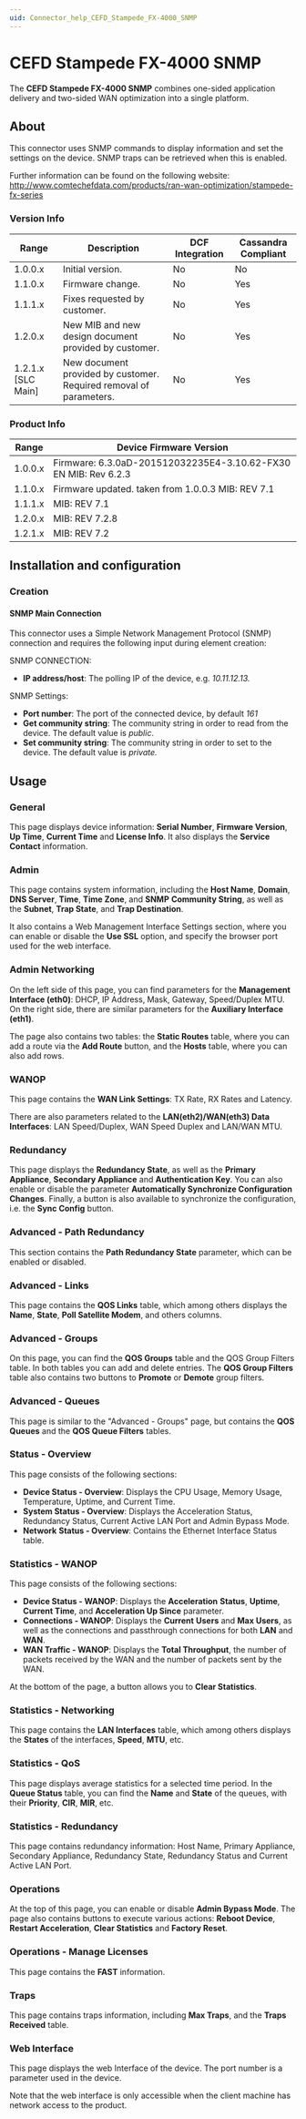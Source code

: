 ```yaml
---
uid: Connector_help_CEFD_Stampede_FX-4000_SNMP
---
```


# CEFD Stampede FX-4000 SNMP

The **CEFD Stampede FX-4000 SNMP** combines one-sided application delivery and two-sided WAN optimization into a single platform.

## About

This connector uses SNMP commands to display information and set the settings on the device. SNMP traps can be retrieved when this is enabled.

Further information can be found on the following website: <http://www.comtechefdata.com/products/ran-wan-optimization/stampede-fx-series>

### Version Info

| **Range**     | **Description**                                                    | **DCF Integration** | **Cassandra Compliant** |
|----------------------|--------------------------------------------------------------------|---------------------|-------------------------|
| 1.0.0.x              | Initial version.                                                   | No                  | No                      |
| 1.1.0.x              | Firmware change.                                                   | No                  | Yes                     |
| 1.1.1.x              | Fixes requested by customer.                                       | No                  | Yes                     |
| 1.2.0.x              | New MIB and new design document provided by customer.              | No                  | Yes                     |
| 1.2.1.x \[SLC Main\] | New document provided by customer. Required removal of parameters. | No                  | Yes                     |

### Product Info

| **Range** | **Device Firmware Version**                                     |
|------------------|-----------------------------------------------------------------|
| 1.0.0.x          | Firmware: 6.3.0aD-201512032235E4-3.10.62-FX30 EN MIB: Rev 6.2.3 |
| 1.1.0.x          | Firmware updated. taken from 1.0.0.3 MIB: REV 7.1               |
| 1.1.1.x          | MIB: REV 7.1                                                    |
| 1.2.0.x          | MIB: REV 7.2.8                                                  |
| 1.2.1.x          | MIB: REV 7.2                                                    |

## Installation and configuration

### Creation

#### SNMP Main Connection

This connector uses a Simple Network Management Protocol (SNMP) connection and requires the following input during element creation:

SNMP CONNECTION:

- **IP address/host**: The polling IP of the device, e.g. *10.11.12.13.*

SNMP Settings:

- **Port number**: The port of the connected device, by default *161*
- **Get community string**: The community string in order to read from the device. The default value is *public*.
- **Set community string**: The community string in order to set to the device. The default value is *private.*

## Usage

### General

This page displays device information: **Serial Number**, **Firmware Version**, **Up Time**, **Current Time** and **License Info**. It also displays the **Service Contact** information.

### Admin

This page contains system information, including the **Host Name**, **Domain**, **DNS Server**, **Time**, **Time Zone**, and **SNMP** **Community String**, as well as the **Subnet**, **Trap State**, and **Trap Destination**.

It also contains a Web Management Interface Settings section, where you can enable or disable the **Use SSL** option, and specify the browser port used for the web interface.

### Admin Networking

On the left side of this page, you can find parameters for the **Management Interface (eth0)**: DHCP, IP Address, Mask, Gateway, Speed/Duplex MTU. On the right side, there are similar parameters for the **Auxiliary Interface (eth1)**.

The page also contains two tables: the **Static Routes** table, where you can add a route via the **Add Route** button, and the **Hosts** table, where you can also add rows.

### WANOP

This page contains the **WAN Link Settings**: TX Rate, RX Rates and Latency.

There are also parameters related to the **LAN(eth2)/WAN(eth3) Data Interfaces**: LAN Speed/Duplex, WAN Speed Duplex and LAN/WAN MTU.

### Redundancy

This page displays the **Redundancy State**, as well as the **Primary Appliance**, **Secondary Appliance** and **Authentication Key**. You can also enable or disable the parameter **Automatically Synchronize Configuration Changes**. Finally, a button is also available to synchronize the configuration, i.e. the **Sync Config** button.

### Advanced - Path Redundancy

This section contains the **Path Redundancy State** parameter, which can be enabled or disabled.

### Advanced - Links

This page contains the **QOS Links** table, which among others displays the **Name**, **State**, **Poll Satellite Modem**, and others columns.

### Advanced - Groups

On this page, you can find the **QOS Groups** table and the QOS Group Filters table. In both tables you can add and delete entries. The **QOS Group Filters** table also contains two buttons to **Promote** or **Demote** group filters.

### Advanced - Queues

This page is similar to the "Advanced - Groups" page, but contains the **QOS Queues** and the **QOS Queue Filters** tables.

### Status - Overview

This page consists of the following sections:

- **Device Status - Overview**: Displays the CPU Usage, Memory Usage, Temperature, Uptime, and Current Time.
- **System Status - Overview**: Displays the Acceleration Status, Redundancy Status, Current Active LAN Port and Admin Bypass Mode.
- **Network** **Status - Overview**: Contains the Ethernet Interface Status table.

### Statistics - WANOP

This page consists of the following sections:

- **Device Status - WANOP**: Displays the **Acceleration** **Status**, **Uptime**, **Current Time**, and **Acceleration Up Since** parameter.
- **Connections - WANOP**: Displays the **Current** **Users** and **Max Users**, as well as the connections and passthrough connections for both **LAN** and **WAN**.
- **WAN Traffic - WANOP**: Displays the **Total Throughput**, the number of packets received by the WAN and the number of packets sent by the WAN.

At the bottom of the page, a button allows you to **Clear Statistics**.

### Statistics - Networking

This page contains the **LAN Interfaces** table, which among others displays the **States** of the interfaces, **Speed**, **MTU**, etc.

### Statistics - QoS

This page displays average statistics for a selected time period. In the **Queue Status** table, you can find the **Name** and **State** of the queues, with their **Priority**, **CIR**, **MIR**, etc.

### Statistics - Redundancy

This page contains redundancy information: Host Name, Primary Appliance, Secondary Appliance, Redundancy State, Redundancy Status and Current Active LAN Port.

### Operations

At the top of this page, you can enable or disable **Admin Bypass Mode**. The page also contains buttons to execute various actions: **Reboot Device**, **Restart Acceleration**, **Clear Statistics** and **Factory Reset**.

### Operations - Manage Licenses

This page contains the **FAST** information.

### Traps

This page contains traps information, including **Max Traps**, and the **Traps Received** table.

### Web Interface

This page displays the web Interface of the device. The port number is a parameter used in the device.

Note that the web interface is only accessible when the client machine has network access to the product.

